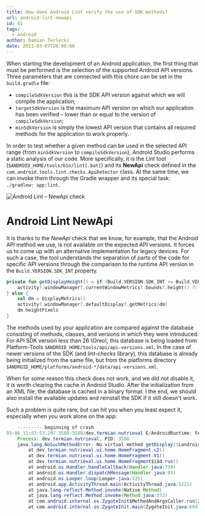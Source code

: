 ```yaml
---
title: How does Android Lint verify the use of SDK methods?
url: android-lint-newapi
id: 61
tags:
  - android
author: Damian Terlecki
date: 2021-03-07T20:00:00
---
```


When starting the development of an Android application, the first thing that must be performed is the selection of
the supported Android API versions. Three parameters that are connected with this chore can be set in the `build.gradle` file:
- `compileSdkVersion` this is the SDK API version against which we will compile the application;
- `targetSdkVersion` is the maximum API version on which our application has been verified – lower than or equal to
  the version of `compileSdkVersion`;
- `minSdkVersion` is simply the lowest API version that contains all required methods for the application to work properly.

In order to test whether a given method can be used in the selected API range (from `minSdkVersion` to `compileSdkVersion`), Android Studio
performs a static analysis of our code. More specifically, it is the Lint tool (`$ANDROID_HOME/tools/bin/lint[.bat]`) and its **NewApi** check
defined in the `com.android.tools.lint.checks.ApiDetector` class. At the same time, we can invoke them through the Gradle wrapper
and its special task: `./gradlew: app:lint`.

<img src="/img/hq/android-lint-newapi.png" alt="Android Lint – NewApi check" title="NewApi check">

# Android Lint NewApi

It is thanks to the *NewApi* check that we know, for example, that the Android API method we use,
is not available on the expected API versions. It forces us to come up with an alternative implementation for legacy devices.
For such a case, the tool understands the separation of parts of the code for specific API versions
through the comparison to the runtime API version in the `Build.VERSION.SDK_INT` property.

```kotlin
private fun getDisplayHeight() = if (Build.VERSION.SDK_INT >= Build.VERSION_CODES.R) {
    activity?.windowManager?.currentWindowMetrics?.bounds?.height() ?: 0
} else {
    val dm = DisplayMetrics()
    activity?.windowManager?.defaultDisplay?.getMetrics(dm)
    dm.heightPixels
}
```

The methods used by your application are compared against the database consisting of methods, classes, and versions in which they were introduced.
For API SDK version less than 26 (Oreo), this database is being loaded from Platform-Tools `$ANDROID_HOME/tools/api/api-versions.xml`.
In the case of newer versions of the SDK (and *lint-checks* library), this database is already being initialized from the same file,
but from the platforms directory `$ANDROID_HOME/platforms/android-*/data/api-versions.xml`.

When for some reason this check does not work, and we did not disable it, it is worth clearing the cache in Android Studio.
After the initialization from an XML file, the database is cached in a binary format.
I the end, we should also install the available updates and reinstall the SDK if it still doesn't work.

Such a problem is quite rare, but can hit you when you least expect it, especially when you work alone on the app:
```java
    --------- beginning of crash
03-06 11:03:53.207 3588-3588/dev.termian.nutrieval E/AndroidRuntime: FATAL EXCEPTION: main
    Process: dev.termian.nutrieval, PID: 3588
    java.lang.NoSuchMethodError: No virtual method getDisplay()Landroid/view/Display; in class Landroid/content/Context; or its super classes (declaration of 'android.content.Context' appears in /system/framework/framework.jar)
        at dev.termian.nutrieval.ui.home.HomeFragment.c2()
        at dev.termian.nutrieval.ui.home.HomeFragment.V1()
        at dev.termian.nutrieval.ui.home.HomeFragment$i$d.run()
        at android.os.Handler.handleCallback(Handler.java:739)
        at android.os.Handler.dispatchMessage(Handler.java:95)
        at android.os.Looper.loop(Looper.java:135)
        at android.app.ActivityThread.main(ActivityThread.java:5221)
        at java.lang.reflect.Method.invoke(Native Method)
        at java.lang.reflect.Method.invoke(Method.java:372)
        at com.android.internal.os.ZygoteInit$MethodAndArgsCaller.run(ZygoteInit.java:899)
        at com.android.internal.os.ZygoteInit.main(ZygoteInit.java:694)
```